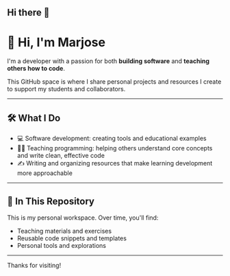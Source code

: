 ## Hi there 👋
# 👋 Hi, I'm Marjose

I'm a developer with a passion for both **building software** and **teaching others how to code**.

This GitHub space is where I share personal projects and resources I create to support my students and collaborators.

---

## 🛠️ What I Do

- 💻 Software development: creating tools and educational examples  
- 🧑‍🏫 Teaching programming: helping others understand core concepts and write clean, effective code  
- ✍️ Writing and organizing resources that make learning development more approachable

---

## 🚧 In This Repository

This is my personal workspace. Over time, you'll find:

- Teaching materials and exercises  
- Reusable code snippets and templates  
- Personal tools and explorations

---

Thanks for visiting!
